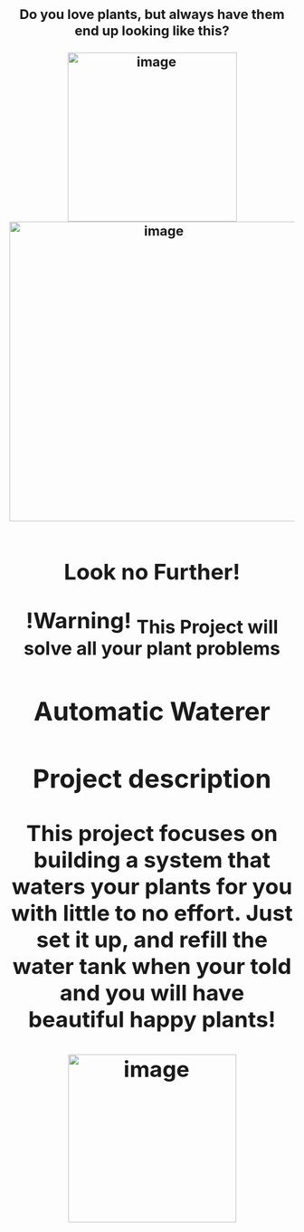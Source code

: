 <h1 align="center"> <sub> Do you love plants, but always have them end up looking like this? 

<p align="center">
<img width="299" alt="image" src="https://user-images.githubusercontent.com/89661904/236704407-b3c708fd-3550-4f1b-8e71-5645bf7ebfcb.png"> <img width="530" alt="image" src="https://user-images.githubusercontent.com/89661904/236704478-69dfd48c-00a6-4b79-8df5-cdbd6248e2e8.png">
</p>

<h1 align="center"> <sub> Look no Further! 
  
  
!Warning!
 <sub> This Project will solve all your plant problems

   
   
### Automatic Waterer
   
### Project description

This project focuses on building a system that waters your plants for you with little to no effort. Just set it up, and refill the water tank when your told and you will have beautiful happy plants! 
   
<p align="center">
<img width="297" alt="image" src="https://user-images.githubusercontent.com/89661904/236705943-0a679097-da5c-462c-af3a-b335baf13629.png">
</p>
